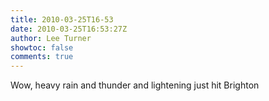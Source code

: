```yaml
---
title: 2010-03-25T16-53
date: 2010-03-25T16:53:27Z
author: Lee Turner
showtoc: false
comments: true
---
```


Wow, heavy rain and thunder and lightening just hit Brighton

